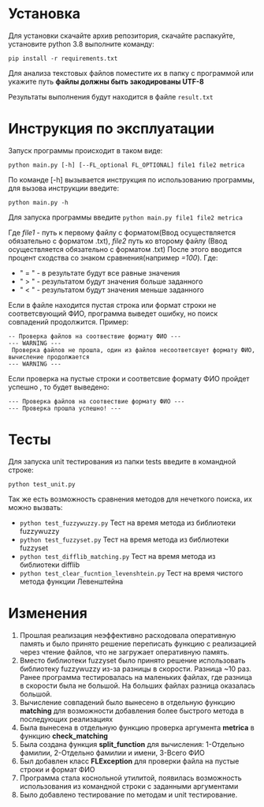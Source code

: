 # Установка
Для установки скачайте архив репозитория, скачайте распакуйте, установите python 3.8 выполните команду:

`pip install -r requirements.txt`

Для анализа текстовых файлов поместите их в папку с программой или укажите путь **файлы должны быть закодированы UTF-8**


Результаты выполнения будут находится в файле `result.txt` 


# Инструкция по эксплуатации
Запуск программы происходит в таком виде:

`python main.py [-h] [--FL_optional FL_OPTIONAL] file1 file2 metrica`

По команде [-h] вызывается инструкция по использованию программы, для вызова инструкции введите:

`python main.py -h`

Для запуска программы введите `python main.py file1 file2 metrica`

Где *file1* - путь к первому файлу c форматом(Ввод осуществляется обязательно с форматом .txt), *file2* 
путь ко второму файлу (Ввод осуществляется обязательно с форматом .txt)
После этого вводится процент сходства со знаком сравнения(например *=100*).
Где:

- " = " - в результате будут все равные значения
- " > " - результатом будут значения больше заданного 
- " < " - результатом будут значения меньше заданного

Если в файле находится пустая строка или формат строки не соответсвующий ФИО,
 программа выведет ошибку, но поиск совпадений продолжится.
 Пример:
 
```
-- Проверка файлов на соотвествие формату ФИО ---
--- WARNING ---
 Проверка файлов не прошла, один из файлов несоответсвует формату ФИО, вычисление продолжается
--- WARNING ---
```

Если проверка на пустые строки и соответсвие формату ФИО пройдет успешно
, то будет выведено:

```
--- Проверка файлов на соотвествие формату ФИО ---
--- Проверка прошла успешно! ---
```
# Тесты

Для запуска unit тестирования из папки tests введите в командной строке:

`python test_unit.py`

Так же есть возможность сравнения методов для нечеткого поиска, их можно вызвать:
- `python test_fuzzywuzzy.py` Тест на время метода из библиотеки fuzzywuzzy
- `python test_fuzzyset.py` Тест на время метода из библиотеки fuzzyset
- `python test_difflib_matching.py` Тест на время метода из библиотеки difflib
- `python test_clear_fucntion_levenshtein.py` Тест на время чистого метода функции Левенштейна

# Изменения 

1. Прошлая реализация неэффективно расходовала оперативную память и было принято решение
переписать функцию с реализацией через чтение файлов, что не загружает оперативную память.
2. Вместо библиотеки fuzzyset было принято решение использовать библиотеку fuzzywuzzy
из-за разницы в скорости. Разница ~10 раз. Ранее программа тестировалась на 
маленьких файлах, где разница в скорости была не большой. На больших файлах 
разница оказалась большой.
3. Вычисление совпадений было вынесено в отдельную функцию **matching**
для возможности добавления более быстрого метода в последующих реализациях
4. Была вынесена в отдельную функцию проверка аргумента **metrica** в функцию **check_matching**
5. Была создана функция **split_function** 
для вычисления: 1-Отдельно фамилии, 2-Отдельно фамилии и имени, 3-Всего ФИО
6. Был добавлен класс **FLException** для проверки файла на пустые строки и формат ФИО
7. Программа стала коснольной утилитой, появилась возможность
 использования из командной строки с заданными аргументами
8. Было добавлено тестирование по методам и unit тестирование.